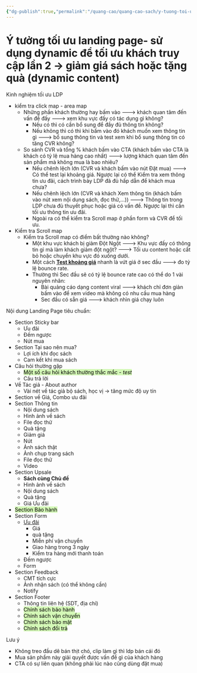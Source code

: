 ```yaml
---
{"dg-publish":true,"permalink":"/quang-cao/quang-cao-sach/y-tuong-toi-uu-landing-page/","tags":["QC","gardenEntry"]}
---
```


# Ý tưởng tối ưu landing page- sử dụng dynamic để tối ưu khách truy cập lần 2 -> giảm giá sách hoặc tặng quà (dynamic content)

Kinh nghiệm tối ưu LDP
- kiểm tra click map - area map
	- Những phần khách thường hay bấm vào ---> khách quan tâm đến vấn đề đấy ---> xem khu vực đấy có tác dụng gì không?
		- Nếu có thì có cần bổ sung để đầy đủ thông tin không?
		- Nếu không thì có thì khi bấm vào đó khách muốn xem thông tin gì ---> bổ sung thông tin và test xem khi bổ sung thông tin có tăng CVR không?
	- So sánh CVR và tổng % khách bấm vào CTA (khách bấm vào CTA là khách có tỷ lệ mua hàng cao nhất) ---> lượng khách quan tâm đến sản phẩm mà không mua là bao nhiêu?
		- Nếu chênh lệch lớn (CVR và khách bấm vào nút Đặt mua) ---> Có thể test lại khoảng giá. Ngược lại có thể Kiểm tra xem thông tin ưu đãi, cách trình bày LDP đã đủ hấp dẫn để khách mua chưa?
		- Nếu chênh lệch lớn (CVR và khách Xem thông tin (khách bấm vào nút xem nội dung sách, đọc thử,...)) ---> Thông tin trong LDP chưa đủ thuyết phục hoặc giá có vấn đề. Ngược lại thì cần tối ưu thông tin ưu đãi.
		- Ngoài ra có thể kiểm tra Scroll map ở phần form và CVR để tối ưu.
- Kiểm tra Scroll map
	- Kiểm tra Scroll map có điểm bất thường nào không?
		- Một khu vực khách bị giảm Đột Ngột ---> Khu vực đấy có thông tin gì mà làm khách giảm đột ngột? ---> Tối ưu content hoặc cắt bỏ hoặc chuyển khu vực đó xuống dưới.
		- Một cách **<u>Test khoảng giá</u>** nhanh là vứt giá ở sec đầu ---> đo tỷ lệ bounce rate.
		- Thường thì Sec đầu sẽ có tỷ lệ bounce rate cao có thể do 1 vài nguyên nhân:
			- Bài quảng cáo dạng content viral ---> khách chỉ đơn giản bấm vào để xem video mà không có nhu cầu mua hàng
			- Sec đầu có sẵn giá ---> khách nhìn giá chạy luôn




Nội dung Landing Page tiêu chuẩn:
- Section Sticky bar
	- Ưu đãi
	- Đếm ngược
	- Nút mua
- Section Tại sao nên mua?
	- Lợi ích khi đọc sách
	- Cam kết khi mua sách
- Câu hỏi thường gặp
	- <font color="#000000"><span style="background:#d3f8b6">Một số câu hỏi khách thường thắc mắc - *test*</span></font>
	- Câu trả lời
- Về Tác giả - About author
	- Vài nét về tác giả bộ sách, học vị -> tăng mức độ uy tín
- Section về Giá, Combo ưu đãi
- Section Thông tin
	- Nội dung sách
	- Hình ảnh về sách
	- File đọc thử
	- Quà tặng
	- Giảm giá
	- Nút
	- Ảnh sách thật
	- Ảnh chụp trang sách
	- File đọc thử
	- Video
- Section Upsale
	- **Sách cùng Chủ đề**
	- Hình ảnh về sách
	- Nội dung sách
	- Quà tặng
	- Giá Ưu đãi
- <font color="#000000"><span style="background:#d3f8b6">Section Bảo hành</span></font>
- Section Form
	- <u>Ưu đãi</u>
		- Giá
		- quà tặng
		- Miễn phí vận chuyển
		- Giao hàng trong 3 ngày
		- Kiểm tra hàng mới thanh toán
	- Đếm ngược
	- Form
- Section Feedback
	- CMT tích cực
	- Ảnh nhận sách (có thể không cần)
	- Notify
- Section Footer
	- Thông tin liên hệ (SDT, địa chỉ)
	- <span style="background:#d3f8b6"><font color="#000000">Chính sách bảo hành</font></span>
	- <span style="background:#d3f8b6"><font color="#000000">Chính sách vận chuyển</font></span>
	- <span style="background:#d3f8b6"><font color="#000000">Chính sách bảo mật</font></span>
	- <span style="background:#d3f8b6"><font color="#000000">Chính sách đổi trả</font></span>


Lưu ý 
- Không treo đầu dê bán thịt chó, clip làm gì thì ldp bán cái đó
- Mua sản phẩm này giải quyết được vấn đề gì của khách hàng
- CTA có sự liên quan (không phải lúc nào cũng dùng đặt mua)